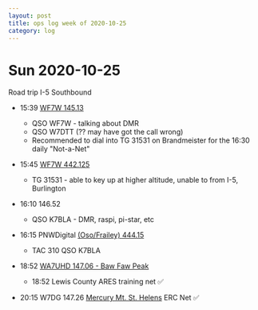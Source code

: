 ```yaml
---
layout: post
title: ops log week of 2020-10-25
category: log
---
```


# Sun 2020-10-25

Road trip I-5 Southbound

* 15:39 [WF7W 145.13](https://www.repeaterbook.com/repeaters/details.php?state_id=53&ID=213)
  * QSO WF7W - talking about DMR
  * QSO W7DTT (?? may have got the call wrong)
  * Recommended to dial into TG 31531 on Brandmeister for the 16:30 daily "Not-a-Net"
* 15:45 [WF7W 442.125](https://www.repeaterbook.com/repeaters/details.php?state_id=53&ID=17546)
  * TG 31531 - able to key up at higher altitude, unable to from I-5, Burlington

* 16:10 146.52
  * QSO K7BLA - DMR, raspi, pi-star, etc

* 16:15 PNWDigital [(Oso/Frailey) 444.15](https://www.repeaterbook.com/repeaters/details.php?state_id=53&ID=16467)
  * TAC 310 QSO K7BLA

* 18:52 [WA7UHD 147.06 - Baw Faw Peak](https://www.repeaterbook.com/repeaters/details.php?state_id=53&ID=30)
  * 18:52 Lewis County ARES training net ✅

* 20:15 W7DG 147.26 [Mercury Mt. St. Helens](http://www.w7msh.org/about-mmsherc-net) ERC Net ✅
